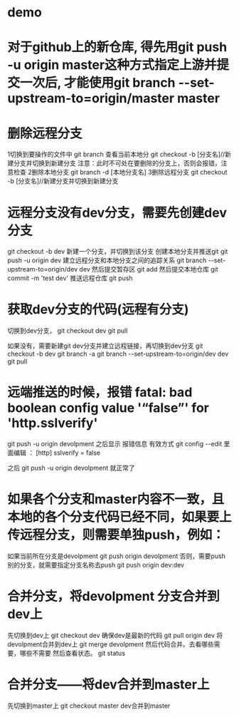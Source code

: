 # demo
# 对于github上的新仓库, 得先用git push -u origin master这种方式指定上游并提交一次后, 才能使用git branch --set-upstream-to=origin/master master

# 删除远程分支
1切换到要操作的文件中 
    git branch 查看当前本地分
    git checkout -b [分支名]//新建分支并切换到新建分支
    注意：此时不可处在要删除的分支上，否则会报错，注意检查
2删除本地分支 
    git branch -d [本地分支名]
3删除远程分支
    git checkout -b [分支名]//新建分支并切换到新建分支


# 远程分支没有dev分支，需要先创建dev分支 
git checkout -b dev 新建一个分支，并切换到该分支
创建本地分支并推送git
git push -u origin dev
建立远程分支和本地分支之间的追踪关系
git branch --set-upstream-to=origin/dev dev 
然后提交暂存区
git add
然后提交本地仓库
git commit -m 'test dev'
推送远程仓库
git push


# 获取dev分支的代码(远程有分支)
切换到dev分支，
git checkout dev
git pull

如果没有，需要新建git dev分支并建立远程链接，再切换到dev分支
git checkout -b dev
git branch -a
git branch --set-upstream-to=origin/dev dev
git pull


# 远端推送的时候，报错 fatal: bad boolean config value '“false”' for 'http.sslverify'
git push -u origin devolpment 之后显示 报错信息
有效方式
git config --edit
里面编辑 ：
[http]
sslverify = false

之后 git push -u origin devolpment 就正常了


# 如果各个分支和master内容不一致，且本地的各个分支代码已经不同，如果要上传远程分支，则需要单独push，例如：
如果当前所在分支是devolpment
git push origin devolpment
否则，需要push 别的分支，就需要指定分支名称去push
git push origin dev:dev


# 合并分支，将devolpment 分支合并到dev上
先切换到dev上
git checkout dev
确保dev是最新的代码
git pull origin dev
将devolpment合并到dev上
git merge devolpment
然后代码合并。去看哪些需要，哪些不需要
然后查看状态。
git status

# 合并分支——将dev合并到master上
先切换到master上
git checkout master
dev合并到master




